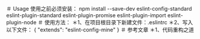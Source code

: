 ＃ Usage
使用之前必须安装：
npm install --save-dev eslint-config-standard eslint-plugin-standard eslint-plugin-promise eslint-plugin-import eslint-plugin-node
＃ 使用方法：
＊1、在项目根目录下新建文件：.eslintrc
＊2、写入以下文件：
{
  "extends": "eslint-config-mine"
}
＃ 参考文章
＊1、代码重构之道
